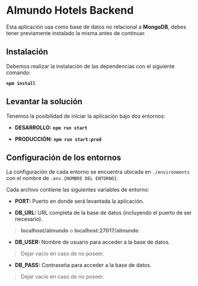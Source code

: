 # Almundo Hotels Backend

Esta aplicación usa como base de datos no relacional a **MongoDB**, debes tener previamente instalado la misma antes de continuar.

## Instalación
Debemos realizar la instalación de las dependencias con el siguiente comando:

**`npm install`**

## Levantar la solución

Tenemos la posibilidad de iniciar la aplicación bajo dos entornos:

- **DESARROLLO:** **`npm run start`**

- **PRODUCCIÓN:** **`npm run start:prod`**

## Configuración de los entornos

La configuración de cada entorno se encuentra ubicada en `./environments` con el nombre de `.env.{NOMBRE DEL ENTORNO}`.

Cada archivo contiene las siguientes variables de entorno:

- **PORT:** Puerto en donde será levantada la aplicación.

- **DB_URL:** URL completa de la base de datos (incluyendo el puerto de ser necesario). 
> **localhost/almundo** o **localhost:27017/almundo**.

- **DB_USER:** Nombre de usuario para acceder a la base de datos. 
> Dejar vacío en caso de no poseer.

- **DB_PASS:** Contraseña para acceder a la base de datos. 
> Dejar vacío en caso de no poseer.